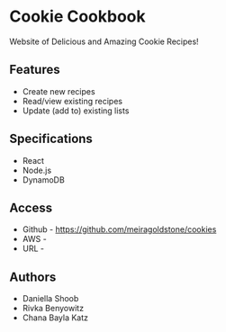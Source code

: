 # Cookie Cookbook
Website of Delicious and Amazing Cookie Recipes!

## Features
* Create new recipes 
* Read/view existing recipes
* Update (add to) existing lists

## Specifications 
* React
* Node.js
* DynamoDB

## Access 
* Github - https://github.com/meiragoldstone/cookies
* AWS -
* URL -

## Authors
* Daniella Shoob
* Rivka Benyowitz
* Chana Bayla Katz
